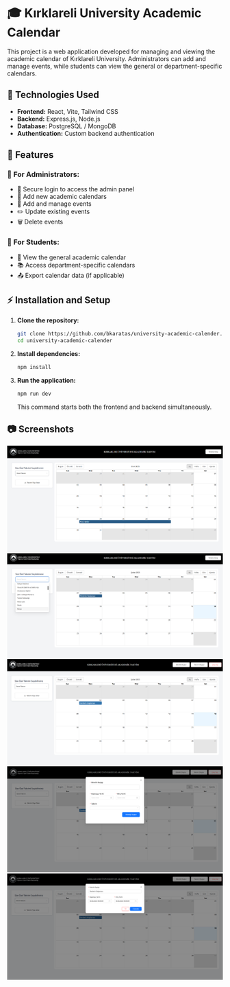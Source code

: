 # 🎓 Kırklareli University Academic Calendar

This project is a web application developed for managing and viewing the academic calendar of Kırklareli University. Administrators can add and manage events, while students can view the general or department-specific calendars.

## 🚀 Technologies Used

- **Frontend:** React, Vite, Tailwind CSS  
- **Backend:** Express.js, Node.js  
- **Database:** PostgreSQL / MongoDB 
- **Authentication:** Custom backend authentication  

## 📌 Features

### 🎯 For Administrators:
- 🔐 Secure login to access the admin panel
- 📅 Add new academic calendars
- 📝 Add and manage events
- ✏️ Update existing events
- 🗑️ Delete events


### 🎯 For Students:
- 📌 View the general academic calendar
- 📚 Access department-specific calendars
- 📤 Export calendar data (if applicable)

## ⚡ Installation and Setup

1. **Clone the repository:**
   ```bash
   git clone https://github.com/bkaratas/university-academic-calender.git
   cd university-academic-calender
   ```

2. **Install dependencies:**
   ```bash
   npm install
   ```

3. **Run the application:**
   ```bash
   npm run dev
   ```
   This command starts both the frontend and backend simultaneously.

## 📷 Screenshots

![alt text](image.png)
![alt text](image-4.png)
![alt text](image-1.png)
![alt text](image-2.png)
![alt text](image-3.png)





